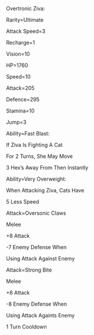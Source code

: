 Overtronic Ziva:

Rarity=Ultimate

Attack Speed=3

Recharge=1

Vision=10

HP=1760

Speed=10

Attack=205

Defence=295

Stamina=10

Jump=3

Ability=Fast Blast:

If Ziva Is Fighting A Cat

For 2 Turns, She May Move

3 Hex’s Away From Then Instantly

Ability=Very Overweight:

When Attacking Ziva, Cats Have

5 Less Speed

Attack=Oversonic Claws

Melee

+8 Attack

-7 Enemy Defense When

Using Attack Against Enemy

Attack=Strong Bite

Melee

+8 Attack

-8 Enemy Defense When

Using Attack Againts Enemy

1 Turn Cooldown
